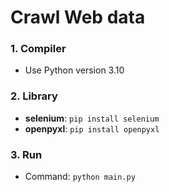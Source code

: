 # Crawl Web data

### 1. Compiler
- Use Python version 3.10

### 2. Library
- **selenium**: `pip install selenium`
- **openpyxl**: `pip install openpyxl`

### 3. Run
- Command: `python main.py`